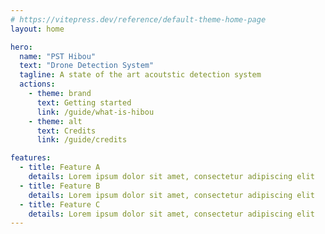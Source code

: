 ```yaml
---
# https://vitepress.dev/reference/default-theme-home-page
layout: home

hero:
  name: "PST Hibou"
  text: "Drone Detection System"
  tagline: A state of the art acoutstic detection system
  actions:
    - theme: brand
      text: Getting started
      link: /guide/what-is-hibou
    - theme: alt
      text: Credits
      link: /guide/credits

features:
  - title: Feature A
    details: Lorem ipsum dolor sit amet, consectetur adipiscing elit
  - title: Feature B
    details: Lorem ipsum dolor sit amet, consectetur adipiscing elit
  - title: Feature C
    details: Lorem ipsum dolor sit amet, consectetur adipiscing elit
---
```

